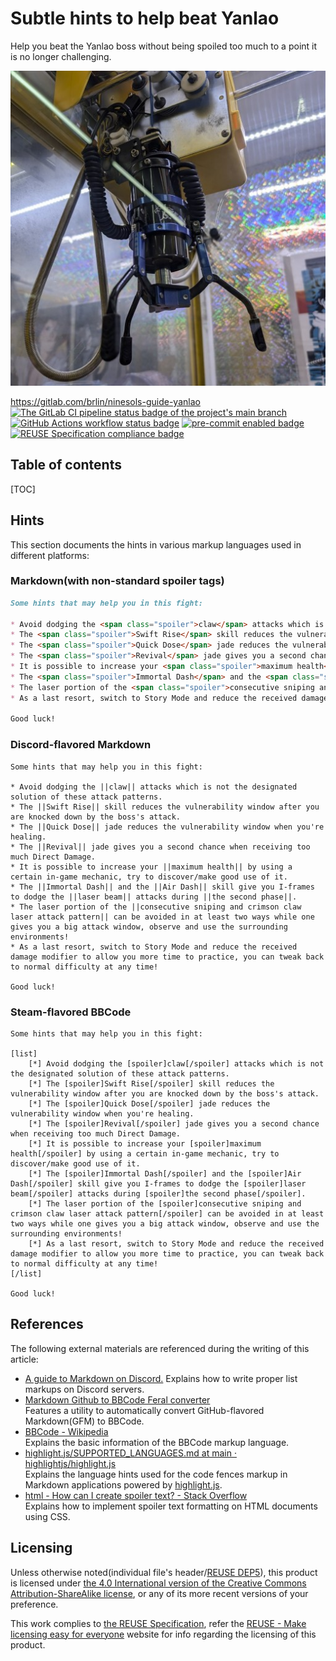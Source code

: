 # Subtle hints to help beat Yanlao

Help you beat the Yanlao boss without being spoiled too much to a point it is no
longer challenging.

![Article branding image that shows a mechanical claw of the claw machine arcade game in Taiwan](branding.512px.jpg "A mechanical claw of the claw machine arcade game in Taiwan")

<https://gitlab.com/brlin/ninesols-guide-yanlao>  
[![The GitLab CI pipeline status badge of the project's `main` branch](https://gitlab.com/brlin/ninesols-guide-yanlao/badges/main/pipeline.svg?ignore_skipped=true "Click here to check out the comprehensive status of the GitLab CI pipelines")](https://gitlab.com/brlin/ninesols-guide-yanlao/-/pipelines) [![GitHub Actions workflow status badge](https://github.com/brlin-tw/ninesols-guide-yanlao/actions/workflows/check-potential-problems.yml/badge.svg "GitHub Actions workflow status")](https://github.com/brlin-tw/ninesols-guide-yanlao/actions/workflows/check-potential-problems.yml) [![pre-commit enabled badge](https://img.shields.io/badge/pre--commit-enabled-brightgreen?logo=pre-commit&logoColor=white "This project uses pre-commit to check potential problems")](https://pre-commit.com/) [![REUSE Specification compliance badge](https://api.reuse.software/badge/gitlab.com/brlin/ninesols-guide-yanlao "This project complies to the REUSE specification to decrease software licensing costs")](https://api.reuse.software/info/gitlab.com/brlin/ninesols-guide-yanlao)

## Table of contents

[TOC]

## Hints

This section documents the hints in various markup languages used in different
platforms:

### Markdown(with non-standard spoiler tags)

```markdown
Some hints that may help you in this fight:

* Avoid dodging the <span class="spoiler">claw</span> attacks which is not the designated solution of these attack patterns.
* The <span class="spoiler">Swift Rise</span> skill reduces the vulnerability window after you are knocked down by the boss's attack.
* The <span class="spoiler">Quick Dose</span> jade reduces the vulnerability window when you're healing.
* The <span class="spoiler">Revival</span> jade gives you a second chance when receiving too much Direct Damage.
* It is possible to increase your <span class="spoiler">maximum health</span> by using a certain in-game mechanic, try to discover/make good use of it.
* The <span class="spoiler">Immortal Dash</span> and the <span class="spoiler">Air Dash</span> skill give you I-frames to dodge the <span class="spoiler">laser beam</span> attacks during <span class="spoiler">the second phase</span>.
* The laser portion of the <span class="spoiler">consecutive sniping and crimson claw laser attack pattern</span> can be avoided in at least two ways while one gives you a big attack window, observe and use the surrounding environments!
* As a last resort, switch to Story Mode and reduce the received damage modifier to allow you more time to practice, you can tweak back to normal difficulty at any time!

Good luck!
```

### Discord-flavored Markdown

```discord
Some hints that may help you in this fight:

* Avoid dodging the ||claw|| attacks which is not the designated solution of these attack patterns.
* The ||Swift Rise|| skill reduces the vulnerability window after you are knocked down by the boss's attack.
* The ||Quick Dose|| jade reduces the vulnerability window when you're healing.
* The ||Revival|| jade gives you a second chance when receiving too much Direct Damage.
* It is possible to increase your ||maximum health|| by using a certain in-game mechanic, try to discover/make good use of it.
* The ||Immortal Dash|| and the ||Air Dash|| skill give you I-frames to dodge the ||laser beam|| attacks during ||the second phase||.
* The laser portion of the ||consecutive sniping and crimson claw laser attack pattern|| can be avoided in at least two ways while one gives you a big attack window, observe and use the surrounding environments!
* As a last resort, switch to Story Mode and reduce the received damage modifier to allow you more time to practice, you can tweak back to normal difficulty at any time!

Good luck!
```

### Steam-flavored BBCode

```bbcode
Some hints that may help you in this fight:

[list]
    [*] Avoid dodging the [spoiler]claw[/spoiler] attacks which is not the designated solution of these attack patterns.
    [*] The [spoiler]Swift Rise[/spoiler] skill reduces the vulnerability window after you are knocked down by the boss's attack.
    [*] The [spoiler]Quick Dose[/spoiler] jade reduces the vulnerability window when you're healing.
    [*] The [spoiler]Revival[/spoiler] jade gives you a second chance when receiving too much Direct Damage.
    [*] It is possible to increase your [spoiler]maximum health[/spoiler] by using a certain in-game mechanic, try to discover/make good use of it.
    [*] The [spoiler]Immortal Dash[/spoiler] and the [spoiler]Air Dash[/spoiler] skill give you I-frames to dodge the [spoiler]laser beam[/spoiler] attacks during [spoiler]the second phase[/spoiler].
    [*] The laser portion of the [spoiler]consecutive sniping and crimson claw laser attack pattern[/spoiler] can be avoided in at least two ways while one gives you a big attack window, observe and use the surrounding environments!
    [*] As a last resort, switch to Story Mode and reduce the received damage modifier to allow you more time to practice, you can tweak back to normal difficulty at any time!
[/list]

Good luck!
```

## References

The following external materials are referenced during the writing of this article:

* [A guide to Markdown on Discord.](https://gist.github.com/matthewzring/9f7bbfd102003963f9be7dbcf7d40e51)
  Explains how to write proper list markups on Discord servers.
* [Markdown Github to BBCode Feral converter](https://feralhosting.github.io/)  
  Features a utility to automatically convert GitHub-flavored Markdown(GFM) to BBCode.
* [BBCode - Wikipedia](https://en.wikipedia.org/wiki/BBCode)  
  Explains the basic information of the BBCode markup language.
* [highlight.js/SUPPORTED_LANGUAGES.md at main · highlightjs/highlight.js](https://github.com/highlightjs/highlight.js/blob/main/SUPPORTED_LANGUAGES.md)  
  Explains the language hints used for the code fences markup in Markdown
  applications powered by [highlight.js](https://highlightjs.org/).
* [html - How can I create spoiler text? - Stack Overflow](https://stackoverflow.com/questions/28615544/how-can-i-create-spoiler-text)  
  Explains how to implement spoiler text formatting on HTML documents using CSS.

## Licensing

Unless otherwise noted(individual file's header/[REUSE DEP5](.reuse/dep5)), this product is licensed under [the 4.0 International version of the Creative Commons Attribution-ShareAlike license](https://creativecommons.org/licenses/by-sa/4.0/), or any of its more recent versions of your preference.

This work complies to [the REUSE Specification](https://reuse.software/spec/), refer the [REUSE - Make licensing easy for everyone](https://reuse.software/) website for info regarding the licensing of this product.

<!-- markdownlint-disable no-space-in-emphasis -->
<style>
    /* Configure spoiler text formatting on supported Markdown applications */
    .spoiler{
        background-color: gray;
        color: transparent;
        user-select: none;
    }
    .spoiler:hover{
        background-color: inherit;
        color: inherit;
    }
</style>

